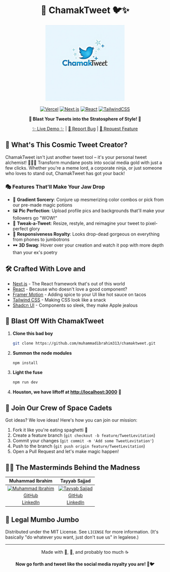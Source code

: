<div align="center">

# 🌠 ChamakTweet 🐦✨

<img src="https://github.com/devtayyabsajjad/ChamakTweet/blob/main/logo.jpg" alt="Logo" width="250" height="240">

[![Vercel](https://img.shields.io/badge/Vercel-000000?style=for-the-badge&logo=vercel&logoColor=white)](https://vercel.com)
[![Next.js](https://img.shields.io/badge/Next.js-000000?style=for-the-badge&logo=next.js&logoColor=white)](https://nextjs.org/)
[![React](https://img.shields.io/badge/React-20232A?style=for-the-badge&logo=react&logoColor=61DAFB)](https://reactjs.org/)
[![TailwindCSS](https://img.shields.io/badge/Tailwind_CSS-38B2AC?style=for-the-badge&logo=tailwind-css&logoColor=white)](https://tailwindcss.com/)

**🚀 Blast Your Tweets into the Stratosphere of Style! 🚀**

[✨ Live Demo ✨](https://your-chamaktweet-url.vercel.app) | [🐛 Report Bug](https://github.com/muhammadibrahim313/chamaktweet/issues) | [🙋 Request Feature](https://github.com/muhammadibrahim313/chamaktweet/issues)

</div>

## 🌈 What's This Cosmic Tweet Creator?

ChamakTweet isn't just another tweet tool – it's your personal tweet alchemist! 🧙‍♂️✨ Transform mundane posts into social media gold with just a few clicks. Whether you're a meme lord, a corporate ninja, or just someone who loves to stand out, ChamakTweet has got your back!

### 🎭 Features That'll Make Your Jaw Drop

- 🌈 **Gradient Sorcery**: Conjure up mesmerizing color combos or pick from our pre-made magic potions
- 🖼️ **Pic Perfection**: Upload profile pics and backgrounds that'll make your followers go "WOW!"
- 🔧 **Tweak-a-Tweet**: Resize, restyle, and reimagine your tweet to pixel-perfect glory
- 📱 **Responsiveness Royalty**: Looks drop-dead gorgeous on everything from phones to jumbotrons
- 🕶️ **3D Swag**: Hover over your creation and watch it pop with more depth than your ex's poetry

## 🛠️ Crafted With Love and

- [Next.js](https://nextjs.org/) - The React framework that's out of this world
- [React](https://reactjs.org/) - Because who doesn't love a good component?
- [Framer Motion](https://www.framer.com/motion/) - Adding spice to your UI like hot sauce on tacos
- [Tailwind CSS](https://tailwindcss.com/) - Making CSS look like a snack
- [Shadcn UI](https://ui.shadcn.com/) - Components so sleek, they make Apple jealous

## 🚀 Blast Off With ChamakTweet

1. **Clone this bad boy**
   ```sh
   git clone https://github.com/muhammadibrahim313/chamaktweet.git
   ```

2. **Summon the node modules**
   ```sh
   npm install
   ```

3. **Light the fuse**
   ```sh
   npm run dev
   ```

4. **Houston, we have liftoff at [http://localhost:3000](http://localhost:3000)** 🚀

## 🤝 Join Our Crew of Space Cadets

Got ideas? We love ideas! Here's how you can join our mission:

1. Fork it like you're eating spaghetti 🍝
2. Create a feature branch (`git checkout -b feature/TweetLevitation`)
3. Commit your changes (`git commit -m 'Add some TweetLevitation'`)
4. Push to the branch (`git push origin feature/TweetLevitation`)
5. Open a Pull Request and let's make magic happen!

## 👨‍🚀 The Masterminds Behind the Madness

<div align="center">

| Muhammad Ibrahim | Tayyab Sajjad |
|:-----------------:|:--------------:|
| [![Muhammad Ibrahim](https://github.com/muhammadibrahim313.png?size=150)](https://github.com/muhammadibrahim313) | [![Tayyab Sajjad](https://github.com/devtayyabsajjad.png?size=150)](https://github.com/devtayyabsajjad) |
| [GitHub](https://github.com/muhammadibrahim313) | [GitHub](https://github.com/devtayyabsajjad) |
| [LinkedIn](https://www.linkedin.com/in/muhammad-ibrahim-qasmi-9876a1297/) | [LinkedIn](https://www.linkedin.com/in/tayyab-sajjad-156ab2267/) |

</div>

## 📜 Legal Mumbo Jumbo

Distributed under the MIT License. See `LICENSE` for more information. (It's basically "do whatever you want, just don't sue us" in legalese.)

---

<div align="center">

Made with 💖, 🍕, and probably too much ☕

**Now go forth and tweet like the social media royalty you are! 👑🐦**

</div>
